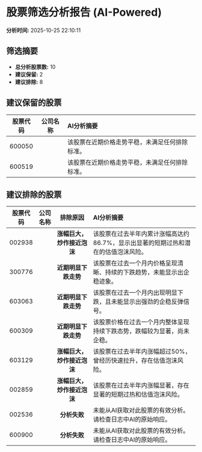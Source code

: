 # 股票筛选分析报告 (AI-Powered)

**分析时间:** 2025-10-25 22:10:11

## 筛选摘要

- **总分析股票数:** 10
- **建议保留:** 2
- **建议排除:** 8

## 建议保留的股票

| 股票代码 | 公司名称 | AI分析摘要 |
|:---:|:---:|:---|
| 600050 |  | 该股票在近期价格走势平稳，未满足任何排除标准。 |
| 600519 |  | 该股票在近期价格走势平稳，未满足任何排除标准。 |

## 建议排除的股票

| 股票代码 | 公司名称 | 排除原因 | AI分析摘要 |
|:---:|:---:|:---:|:---|
| 002938 |  | **涨幅巨大，炒作接近泡沫** | 该股票在过去半年内累计涨幅高达约86.7%，显示出显著的短期过热和潜在的估值泡沫风险。 |
| 300776 |  | **近期明显下跌走势** | 该股票在过去一个月内价格呈现清晰、持续的下跌趋势，未能显示出企稳迹象。 |
| 603063 |  | **近期明显下跌走势** | 该股票在过去一个月内出现明显下跌，且未能显示出强劲的企稳反弹信号。 |
| 600309 |  | **近期明显下跌走势** | 该股票价格在过去一个月内整体呈现持续下跌态势，跌幅较为显著，尚未企稳。 |
| 603129 |  | **涨幅巨大，炒作接近泡沫** | 该股票在过去半年内涨幅超过50%，曾经历快速拉升，存在估值泡沫风险。 |
| 002859 |  | **涨幅巨大，炒作接近泡沫** | 该股票在过去半年内涨幅显著，存在显著的短期过热和估值泡沫风险。 |
| 002536 |  | **分析失败** | 未能从AI获取对此股票的有效分析。请检查日志中AI的原始响应。 |
| 600900 |  | **分析失败** | 未能从AI获取对此股票的有效分析。请检查日志中AI的原始响应。 |
